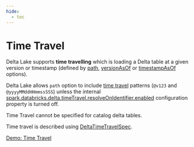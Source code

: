 ```yaml
---
hide:
  - toc
---
```


# Time Travel

Delta Lake supports **time travelling** which is loading a Delta table at a given version or timestamp (defined by [path](../options.md#path), [versionAsOf](../options.md#versionAsOf) or [timestampAsOf](../options.md#timestampAsOf) options).

Delta Lake allows `path` option to include [time travel](../DeltaTableUtils.md#extractIfPathContainsTimeTravel) patterns (`@v123` and `@yyyyMMddHHmmssSSS`) unless the internal [spark.databricks.delta.timeTravel.resolveOnIdentifier.enabled](../configuration-properties/DeltaSQLConf.md#timeTravel.resolveOnIdentifier.enabled) configuration property is turned off.

Time Travel cannot be specified for catalog delta tables.

Time travel is described using [DeltaTimeTravelSpec](DeltaTimeTravelSpec.md).

[Demo: Time Travel](../demo/time-travel.md)
